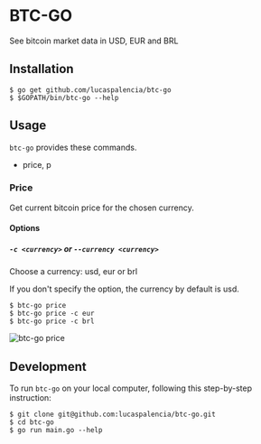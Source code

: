 # BTC-GO

See bitcoin market data in USD, EUR and BRL

## Installation

```
$ go get github.com/lucaspalencia/btc-go
$ $GOPATH/bin/btc-go --help
```

## Usage

`btc-go` provides these commands.

- price, p

### Price

Get current bitcoin price for the chosen currency.

#### Options

##### `-c <currency>` or `--currency <currency>`

Choose a currency: usd, eur or brl

If you don't specify the option, the currency by default is usd.

```
$ btc-go price
$ btc-go price -c eur
$ btc-go price -c brl
```

![btc-go price](https://user-images.githubusercontent.com/7226038/114094407-a670f580-9892-11eb-95f5-b9da6deca24f.gif)

## Development

To run `btc-go` on your local computer, following this step-by-step instruction:

```
$ git clone git@github.com:lucaspalencia/btc-go.git
$ cd btc-go
$ go run main.go --help
```